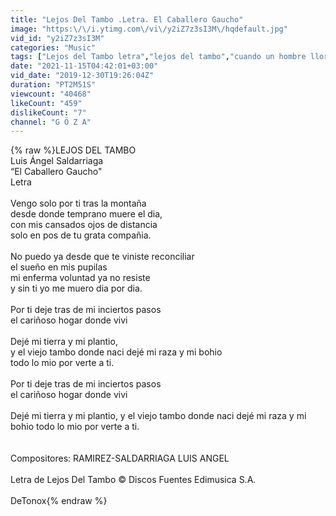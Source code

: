 ```yaml
---
title: "Lejos Del Tambo .Letra. El Caballero Gaucho"
image: "https:\/\/i.ytimg.com\/vi\/y2iZ7z3sI3M\/hqdefault.jpg"
vid_id: "y2iZ7z3sI3M"
categories: "Music"
tags: ["Lejos del Tambo letra","lejos del tambo","cuando un hombre llora"]
date: "2021-11-15T04:42:01+03:00"
vid_date: "2019-12-30T19:26:04Z"
duration: "PT2M51S"
viewcount: "40468"
likeCount: "459"
dislikeCount: "7"
channel: "G Ö Z A"
---
```

{% raw %}LEJOS DEL TAMBO<br />Luis Ángel Saldarriaga <br /> “El Caballero Gaucho&quot;<br />               Letra<br /><br />Vengo solo por ti tras la montaña<br /> desde donde temprano muere el dia, <br />con mis cansados ojos de distancia<br /> solo en pos de tu grata compañia. <br /><br /> No puedo ya desde que te viniste reconciliar <br />el sueño en mis pupilas <br />mi enferma voluntad ya no resiste<br /> y sin ti yo me muero dia por dia. <br /><br /> Por ti deje tras de mi inciertos pasos <br />el cariñoso hogar donde vivi<br /><br />Dejé mi tierra y mi plantio,<br /> y el viejo tambo donde naci dejé mi raza y mi bohio<br /> todo lo mio por verte a ti. <br /><br /> Por ti deje tras de mi inciertos pasos <br />el cariñoso hogar donde vivi<br /><br /> Dejé mi tierra y mi plantio, y el viejo tambo donde naci dejé mi raza y mi bohio todo lo mio por verte a ti.<br /><br /><br /> Compositores: RAMIREZ-SALDARRIAGA LUIS ANGEL<br /><br /> Letra de Lejos Del Tambo © Discos Fuentes Edimusica S.A.<br /><br />DeTonox{% endraw %}
